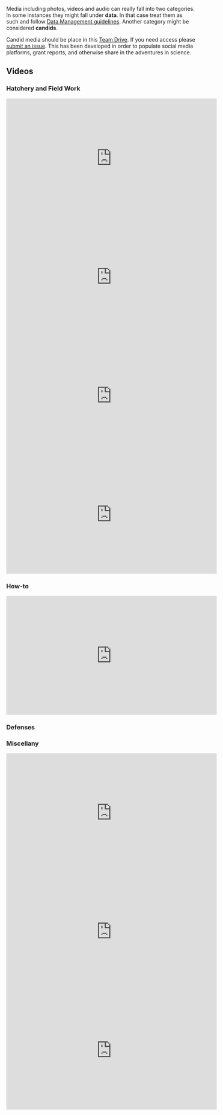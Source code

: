 Media including photos, videos and audio can really fall into two categories. In some instances they might fall under **data**. In that case treat them as such and follow [Data Management guidelines](https://robertslab.github.io/resources/Data-Management/). Another category might be considered **candids**.

Candid media should be place in this [Team Drive](https://drive.google.com/drive/u/0/folders/0B_Kednl1tNImYlBEVjJmX3JJLUU). If you need access please [submit an issue](https://github.com/RobertsLab/resources/issues/new). This has been developed in order to populate social media platforms, grant reports, and otherwise share in the adventures in science.

## Videos

### Hatchery and Field Work

<iframe width="560" height="315" src="https://www.youtube.com/embed/CuklvfRmg_o" title="YouTube video player" frameborder="0" allow="accelerometer; autoplay; clipboard-write; encrypted-media; gyroscope; picture-in-picture" allowfullscreen></iframe>


<iframe width="560" height="315" src="https://www.youtube.com/embed/tKy_N1dpNhE" title="YouTube video player" frameborder="0" allow="accelerometer; autoplay; clipboard-write; encrypted-media; gyroscope; picture-in-picture" allowfullscreen></iframe>

<iframe width="560" height="315" src="https://www.youtube.com/embed/EGzxtekC-3A" title="YouTube video player" frameborder="0" allow="accelerometer; autoplay; clipboard-write; encrypted-media; gyroscope; picture-in-picture" allowfullscreen></iframe>

<iframe width="560" height="315" src="https://www.youtube.com/embed/ARcEIbmgh_U" title="YouTube video player" frameborder="0" allow="accelerometer; autoplay; clipboard-write; encrypted-media; gyroscope; picture-in-picture" allowfullscreen></iframe>


### How-to

<iframe width="560" height="315" src="https://www.youtube.com/embed/Kvisz5X-iWU" title="YouTube video player" frameborder="0" allow="accelerometer; autoplay; clipboard-write; encrypted-media; gyroscope; picture-in-picture" allowfullscreen></iframe>





### Defenses



### Miscellany

<iframe width="560" height="315" src="https://www.youtube.com/embed/g3EYdj3tuEM" title="YouTube video player" frameborder="0" allow="accelerometer; autoplay; clipboard-write; encrypted-media; gyroscope; picture-in-picture" allowfullscreen></iframe>


<iframe width="560" height="315" src="https://www.youtube.com/embed/ripw5peJcIk" title="YouTube video player" frameborder="0" allow="accelerometer; autoplay; clipboard-write; encrypted-media; gyroscope; picture-in-picture" allowfullscreen></iframe>

<iframe width="560" height="315" src="https://www.youtube.com/embed/w8-qLKuJgZo" title="YouTube video player" frameborder="0" allow="accelerometer; autoplay; clipboard-write; encrypted-media; gyroscope; picture-in-picture" allowfullscreen></iframe>
